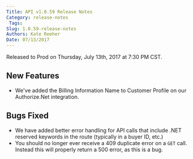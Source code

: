 ```yaml
---
Title: API v1.0.59 Release Notes
Category: release-notes
 Tags: 
Slug: 1.0.59-release-notes
Authors: Kate Reeher
Date: 07/13/2017
---
```


Released to Prod on Thursday, July 13th, 2017 at 7:30 PM CST.

## New Features

- We've added the Billing Information Name to Customer Profile on our Authorize.Net integration.

## Bugs Fixed

- We have added better error handling for API calls that include .NET reserved keywords in the route (typically in a buyer ID, etc.) 
- You should no longer ever receive a 409 duplicate error on a `GET` call. Instead this will properly return a 500 error, as this is a bug.




